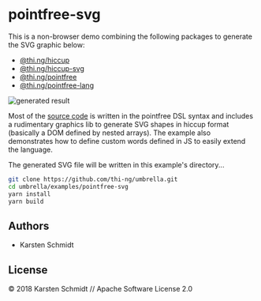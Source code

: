 # pointfree-svg

This is a non-browser demo combining the following packages to generate
the SVG graphic below:

- [@thi.ng/hiccup](https://github.com/thi-ng/umbrella/tree/develop/packages/hiccup)
- [@thi.ng/hiccup-svg](https://github.com/thi-ng/umbrella/tree/develop/packages/hiccup-svg)
- [@thi.ng/pointfree](https://github.com/thi-ng/umbrella/tree/develop/packages/pointfree)
- [@thi.ng/pointfree-lang](https://github.com/thi-ng/umbrella/tree/develop/packages/pointfree-lang)

![generated result](https://raw.githubusercontent.com/thi-ng/umbrella/master/examples/pointfree-svg/output.svg)

Most of the [source
code](https://raw.githubusercontent.com/thi-ng/umbrella/master/examples/pointfree-svg/src/index.ts)
is written in the pointfree DSL syntax and includes a rudimentary
graphics lib to generate SVG shapes in hiccup format (basically a DOM
defined by nested arrays). The example also demonstrates how to define
custom words defined in JS to easily extend the language.

The generated SVG file will be written in this example's directory...

```bash
git clone https://github.com/thi-ng/umbrella.git
cd umbrella/examples/pointfree-svg
yarn install
yarn build
```

## Authors

- Karsten Schmidt

## License

&copy; 2018 Karsten Schmidt // Apache Software License 2.0
